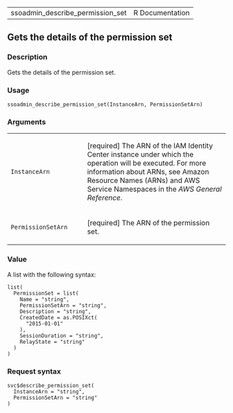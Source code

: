 <table style="width: 100%;">
<tbody>
<tr class="odd">
<td>ssoadmin_describe_permission_set</td>
<td style="text-align: right;">R Documentation</td>
</tr>
</tbody>
</table>

## Gets the details of the permission set

### Description

Gets the details of the permission set.

### Usage

    ssoadmin_describe_permission_set(InstanceArn, PermissionSetArn)

### Arguments

<table>
<colgroup>
<col style="width: 35%" />
<col style="width: 65%" />
</colgroup>
<tbody>
<tr class="odd">
<td><code
id="ssoadmin_describe_permission_set_:_InstanceArn">InstanceArn</code></td>
<td><p>[required] The ARN of the IAM Identity Center instance under
which the operation will be executed. For more information about ARNs,
see Amazon Resource Names (ARNs) and AWS Service Namespaces in the
<em>AWS General Reference</em>.</p></td>
</tr>
<tr class="even">
<td><code
id="ssoadmin_describe_permission_set_:_PermissionSetArn">PermissionSetArn</code></td>
<td><p>[required] The ARN of the permission set.</p></td>
</tr>
</tbody>
</table>

### Value

A list with the following syntax:

    list(
      PermissionSet = list(
        Name = "string",
        PermissionSetArn = "string",
        Description = "string",
        CreatedDate = as.POSIXct(
          "2015-01-01"
        ),
        SessionDuration = "string",
        RelayState = "string"
      )
    )

### Request syntax

    svc$describe_permission_set(
      InstanceArn = "string",
      PermissionSetArn = "string"
    )
